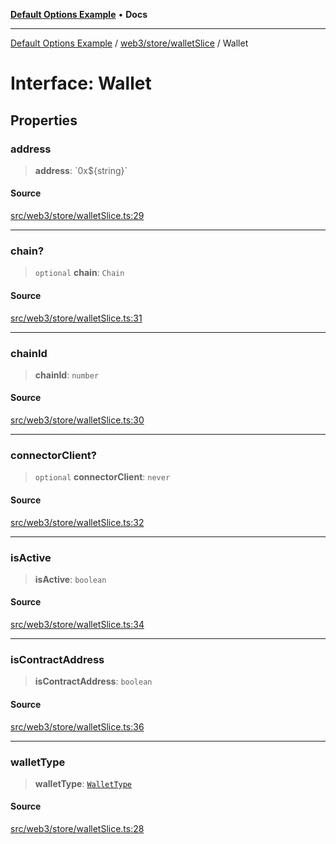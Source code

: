 [**Default Options Example**](../../../../README.md) • **Docs**

***

[Default Options Example](../../../../modules.md) / [web3/store/walletSlice](../README.md) / Wallet

# Interface: Wallet

## Properties

### address

> **address**: \`0x$\{string\}\`

#### Source

[src/web3/store/walletSlice.ts:29](https://github.com/bgd-labs/fe-shared/blob/022d31eeb7e61eeffe2ddf65992458f822122ffc/src/web3/store/walletSlice.ts#L29)

***

### chain?

> `optional` **chain**: `Chain`

#### Source

[src/web3/store/walletSlice.ts:31](https://github.com/bgd-labs/fe-shared/blob/022d31eeb7e61eeffe2ddf65992458f822122ffc/src/web3/store/walletSlice.ts#L31)

***

### chainId

> **chainId**: `number`

#### Source

[src/web3/store/walletSlice.ts:30](https://github.com/bgd-labs/fe-shared/blob/022d31eeb7e61eeffe2ddf65992458f822122ffc/src/web3/store/walletSlice.ts#L30)

***

### connectorClient?

> `optional` **connectorClient**: `never`

#### Source

[src/web3/store/walletSlice.ts:32](https://github.com/bgd-labs/fe-shared/blob/022d31eeb7e61eeffe2ddf65992458f822122ffc/src/web3/store/walletSlice.ts#L32)

***

### isActive

> **isActive**: `boolean`

#### Source

[src/web3/store/walletSlice.ts:34](https://github.com/bgd-labs/fe-shared/blob/022d31eeb7e61eeffe2ddf65992458f822122ffc/src/web3/store/walletSlice.ts#L34)

***

### isContractAddress

> **isContractAddress**: `boolean`

#### Source

[src/web3/store/walletSlice.ts:36](https://github.com/bgd-labs/fe-shared/blob/022d31eeb7e61eeffe2ddf65992458f822122ffc/src/web3/store/walletSlice.ts#L36)

***

### walletType

> **walletType**: [`WalletType`](../../../connectors/enumerations/WalletType.md)

#### Source

[src/web3/store/walletSlice.ts:28](https://github.com/bgd-labs/fe-shared/blob/022d31eeb7e61eeffe2ddf65992458f822122ffc/src/web3/store/walletSlice.ts#L28)
